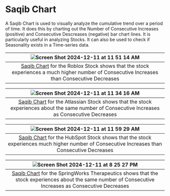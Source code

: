 # Saqib Chart
A Saqib Chart is used to visually analyze the cumulative trend over a period of time. It does this by charting out the Number of Consecutive Increases (positive) and Consecutive Descreases (negative) bar chart lines. It is particularly useful in analyzing Stocks. It can also be used to check if Seasonality exists in a Time-series data.

|![Screen Shot 2024-12-11 at 11 51 14 AM](https://github.com/user-attachments/assets/77c580c6-703a-431f-8298-0ad750d78a79)|
|:--:|
|[Saqib Chart](saqib-chart.md) for the Roblox Stock shows that the stock experiences a much higher number of Consecutive Increases than Consecutive Decreases|


|![Screen Shot 2024-12-11 at 11 34 16 AM](https://github.com/user-attachments/assets/e68253c0-4400-491f-8ac2-c20ede8ec028)|
|:--:|
|[Saqib Chart](saqib-chart.md) for the Atlassian Stock shows that the stock experiences about the same number of Consecutive Increases as Consecutive Decreases|

|![Screen Shot 2024-12-11 at 11 59 29 AM](https://github.com/user-attachments/assets/2d7b3296-6fdd-4755-b9ab-994ae4bcbfdd)|
|:--:|
|[Saqib Chart](saqib-chart.md) for the HubSpot Stock shows that the stock experiences much higher number of Consecutive Increases than Consecutive Decreases|

|![Screen Shot 2024-12-11 at 8 25 27 PM](https://github.com/user-attachments/assets/8538d186-5ec3-4225-8ea6-aeb8705867a4)|
|:--:|
|[Saqib Chart](saqib-chart.md) for the SpringWorks Therapeutics shows that the stock experiences about the same number of Consecutive Increases as Consecutive Decreases|
